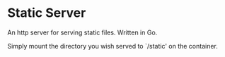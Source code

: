 # Static Server

An http server for serving static files. Written in Go.

Simply mount the directory you wish served to `/static' on the container.